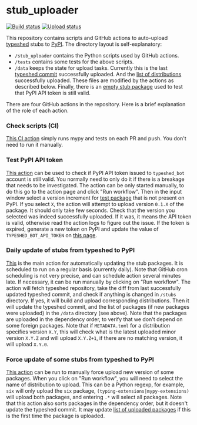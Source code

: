 # stub_uploader

[![Build status](https://github.com/typeshed-internal/stub_uploader/actions/workflows/check_scripts.yml/badge.svg)](https://github.com/typeshed-internal/stub_uploader/actions/workflows/check_scripts.yml)
[![Upload status](https://github.com/typeshed-internal/stub_uploader/actions/workflows/update_stubs.yml/badge.svg)](https://github.com/typeshed-internal/stub_uploader/actions/workflows/update_stubs.yml)

This repository contains scripts and GitHub actions to auto-upload
[typeshed](https://github.com/python/typeshed) stubs to [PyPI](https://pypi.org/).
The directory layout is self-explanatory:
* `/stub_uploader` contains the Python scripts used by GitHub actions.
* `/tests` contains some tests for the above scripts.
* `/data` keeps the state for upload tasks. Currently this is the last
  [typeshed commit](https://github.com/typeshed-internal/stub_uploader/blob/main/data/last_typeshed_commit.sha1)
  successfully uploaded. And the [list of distributions](https://github.com/typeshed-internal/stub_uploader/blob/main/data/uploaded_packages.txt)
  successfully uploaded. These files are modified by the actions as described below. Finally, there is an
  [empty stub package](https://github.com/typeshed-internal/stub_uploader/tree/main/data/empty_package)
  used to test that PyPI API token is still valid.

There are four GitHub actions in the repository. Here is a brief explanation
of the role of each action.

### Check scripts (CI)

[This CI action](https://github.com/typeshed-internal/stub_uploader/actions?query=workflow%3A%22Check+scripts%22)
simply runs mypy and tests on each PR and push. You don't need to run it manually.

### Test PyPI API token

[This action](https://github.com/typeshed-internal/stub_uploader/actions?query=workflow%3A%22Test+PyPI+API+token%22)
can be used to check if PyPI API token issued to `typeshed_bot` account is still valid.
You normally need to only do it if there is a breakage that needs to be investigated.
The action can be only started manually, to do this go to the action page and click "Run workflow".
Then in the input window select a version increment for [test package](https://pypi.org/project/types-tsbot-empty/#history)
that is not present on PyPI. If you select `X`, the action will attempt to upload version
`0.1.X` of the package. It should only take few seconds. Check that the version you selected was
indeed successfully uploaded. If it was, it means the API token is valid, otherwise read the action
logs to figure out the issue. If the token is expired, generate a new token on PyPI and update the value of
`TYPESHED_BOT_API_TOKEN` on [this page](https://github.com/typeshed-internal/stub_uploader/settings/secrets/actions).

### Daily update of stubs from typeshed to PyPI

[This](https://github.com/typeshed-internal/stub_uploader/actions?query=workflow%3A%22Periodic+update+of+stubs+from+typeshed+to+PyPI%22)
is the main action for automatically updating the stub packages. It is scheduled to run on a regular
basis (currently daily). Note that GitHub cron scheduling is not very precise, and can schedule
action several minutes late. If necessary, it can be run manually by clicking on "Run workflow".
The action will fetch typeshed repository, take the diff from last successfully updated typeshed commit,
and check if anything is changed in `/stubs` directory. If yes, it will build and upload corresponding
distributions. Then it will update the typeshed commit, and the list of packages (if new packages were uploaded)
in the `/data` directory (see above). Note that the packages are uploaded in the dependency order,
to verify that we don't depend on some foreign packages. Note that if `METADATA.toml` for a distribution
specifies version `X.Y`, this will check what is the latest uploaded minor version `X.Y.Z` and will upload
`X.Y.Z+1`, if there are no matching version, it will upload `X.Y.0`.

### Force update of some stubs from typeshed to PyPI

[This action](https://github.com/typeshed-internal/stub_uploader/actions?query=workflow%3A%22Force+update+of+some+stubs+from+typeshed+to+PyPI%22)
can be run to manually force upload new version of some packages. When you click on "Run workflow",
you will need to select the name of distribution to upload. This can be a Python regexp, for example,
`six` will only upload the `six` package, `(typing-extensions|mypy-extensions)` will upload both packages,
and entering `.*` will select all packages.
Note that this action also sorts packages in the dependency order, but it doesn't update the typeshed commit. It may update
[list of uploaded packages](https://github.com/typeshed-internal/stub_uploader/blob/main/data/uploaded_packages.txt)
if this is the first time the package is uploaded.
